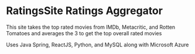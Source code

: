 # RatingsSite Ratings Aggregator
This site takes the top rated movies from IMDb, Metacritic, and Rotten Tomatoes and averages the 3 to get the top overall rated movies

Uses Java Spring, ReactJS, Python, and MySQL along with Microsoft Azure 
